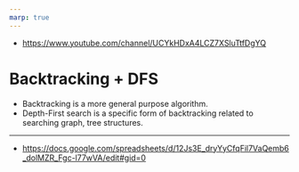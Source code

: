 ```yaml
---
marp: true
---
```


- https://www.youtube.com/channel/UCYkHDxA4LCZ7XSluTtfDgYQ

# Backtracking + DFS

- Backtracking is a more general purpose algorithm.
- Depth-First search is a specific form of backtracking related to searching graph, tree structures.

---

- https://docs.google.com/spreadsheets/d/12Js3E_dryYyCfqFil7VaQemb6_dolMZR_Fgc-l77wVA/edit#gid=0
